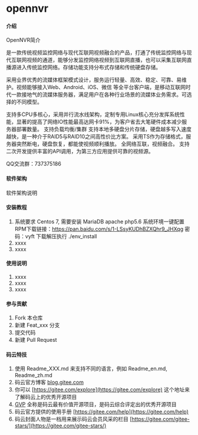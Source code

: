 # opennvr

#### 介绍
OpenNVR简介

是一款传统视频监控网络与现代互联网视频融合的产品，打通了传统监控网络与现代互联网视频的通道，能够分发监控网络视频到互联网直播，也可以采集互联网直播源进入传统监控网络。存储功能支持分布式存储和传统硬盘存储。

采用业界优秀的流媒体框架模式设计，服务运行轻量、高效、稳定、可靠、易维护。视频能够接入Web、Android、iOS、微信 等全平台客户端，是移动互联网时代一款接地气的流媒体服务器，满足用户在各种行业场景的流媒体业务需求。可选择的不同模型。

支持多CPU多核心，采用并行流水线架构，定制专用Linux核心充分发挥系统性能，显著的提高了网络IO性能最高达网卡91%，为客户省去大笔硬件成本减少服务器部署数量。
支持负载均衡/集群
支持本地多硬盘分片存储，硬盘越多写入速度越快，是一种介于RAID5与RAID10之间高性价比方案。
采用TS作为存储格式，服务器突然断电，硬盘恢复，都能使视频顺利播放。
全网络互联，视频融合。
支持二次开发提供丰富的API调用，为第三方应用提供可靠的视频源。

QQ交流群：737375186

#### 软件架构
软件架构说明


#### 安装教程

1. 系统要求 Centos 7, 需要安装 MariaDB apache php5.6 系统环境一键配置RPM下载链接：https://pan.baidu.com/s/1-LSsyKUDhBZXQhr9_JHXqg 密码：vyft   下载解压执行 ./env_install
2. xxxx
3. xxxx

#### 使用说明

1. xxxx
2. xxxx
3. xxxx

#### 参与贡献

1. Fork 本仓库
2. 新建 Feat_xxx 分支
3. 提交代码
4. 新建 Pull Request


#### 码云特技

1. 使用 Readme\_XXX.md 来支持不同的语言，例如 Readme\_en.md, Readme\_zh.md
2. 码云官方博客 [blog.gitee.com](https://blog.gitee.com)
3. 你可以 [https://gitee.com/explore](https://gitee.com/explore) 这个地址来了解码云上的优秀开源项目
4. [GVP](https://gitee.com/gvp) 全称是码云最有价值开源项目，是码云综合评定出的优秀开源项目
5. 码云官方提供的使用手册 [https://gitee.com/help](https://gitee.com/help)
6. 码云封面人物是一档用来展示码云会员风采的栏目 [https://gitee.com/gitee-stars/](https://gitee.com/gitee-stars/)